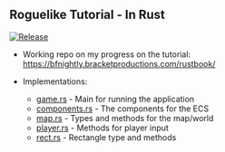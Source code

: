 ## Roguelike Tutorial - In Rust
[![Release](https://github.com/FlyingCowMooMoo/rust-game-roguelike/actions/workflows/release.yml/badge.svg)](https://github.com/FlyingCowMooMoo/rust-game-roguelike/actions/workflows/release.yml)

* Working repo on my progress on the tutorial: https://bfnightly.bracketproductions.com/rustbook/

* Implementations:
    * [game.rs](src/game.rs) - Main for running the application
    * [components.rs](src/components.rs) - The components for the ECS
    * [map.rs](src/map.rs) - Types and methods for the map/world
    * [player.rs](src/player.rs) - Methods for player input
    * [rect.rs](src/rect.rs) - Rectangle type and methods


